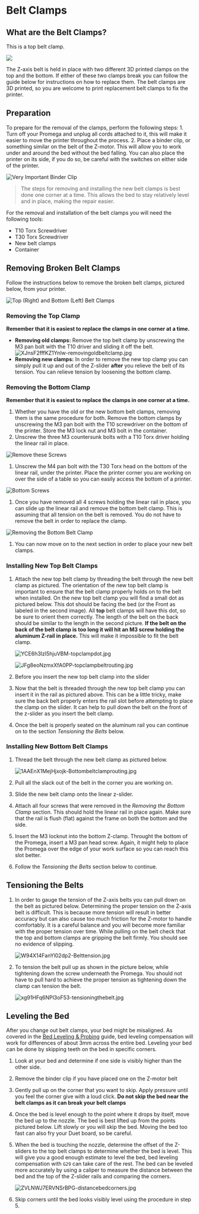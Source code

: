 # Belt Clamps

## What are the Belt Clamps?

This is a top belt clamp.

![](../../.gitbook/assets/img_1389.JPG)

The Z-axis belt is held in place with two different 3D printed clamps on the top and the bottom. If either of these two clamps break you can follow the guide below for instructions on how to replace them. The belt clamps are 3D printed, so you are welcome to print replacement belt clamps to fix the printer.

## Preparation

To prepare for the removal of the clamps, perform the following steps: 1. Turn off your Promega and unplug all cords attached to it, this will make it easier to move the printer throughout the process. 2. Place a binder clip, or something similar on the belt of the Z-motor. This will allow you to work under and around the bed without the bed falling. You can also place the printer on its side, if you do so, be careful with the switches on either side of the printer.

![Very Important Binder Clip](../../.gitbook/assets/2dmrbcxpslmjngww-beltclip%20%281%29.jpg)

> The steps for removing and installing the new belt clamps is best done one corner at a time. This allows the bed to stay relatively level and in place, making the repair easier.

For the removal and installation of the belt clamps you will need the following tools:

* T10 Torx Screwdriver
* T30 Torx Screwdriver
* New belt clamps
* Container

## Removing Broken Belt Clamps

Follow the instructions below to remove the broken belt clamps, pictured below, from your printer.

![Top \(Right\) and Bottom \(Left\) Belt Clamps](../../.gitbook/assets/rpu6hmymjvfzw1q5-beltclampdifference.jpg)

### **Removing the Top Clamp**

**Remember that it is easiest to replace the clamps in one corner at a time.**

* **Removing old clamps:** Remove the top belt clamp by unscrewing the M3 pan bolt with the T10 driver and sliding it off the belt.  ![XJnsF2fffKZ1Ynlw-removingoldbeltclamp.jpg](../../.gitbook/assets/xjnsf2fffkz1ynlw-removingoldbeltclamp.jpg)
* **Removing new clamps:** In order to remove the new top clamp you can simply pull it up and out of the Z-slider **after** you relieve the belt of its tension. You can relieve tension by loosening the bottom clamp.

### **Removing the Bottom Clamp**

**Remember that it is easiest to replace the clamps in one corner at a time.**

1. Whether you have the old or the new bottom belt clamps, removing them is the same procedure for both. Remove the bottom clamps by unscrewing the M3 pan bolt with the T10 screwdriver on the bottom of the printer. Store the M3 lock nut and M3 bolt in the container.
2. Unscrew the three M3 countersunk bolts with a T10 Torx driver holding the linear rail in place.

![Remove these Screws](../../.gitbook/assets/cpywx3fzszoxtygz-threescrewstoremove.jpg)

1. Unscrew the M4 pan bolt with the T30 Torx head on the bottom of the linear rail, under the printer. Place the printer corner you are working on over the side of a table so you can easily access the bottom of a printer.  

![Bottom Screws](../../.gitbook/assets/jsavcyfoby5i5fmy-zsliderbottomscrews.jpg)

1. Once you have removed all 4 screws holding the linear rail in place, you can slide up the linear rail and remove the bottom belt clamp. This is assuming that all tension on the belt is removed. You do not have to remove the belt in order to replace the clamp.

![Removing the Bottom Belt Clamp](../../.gitbook/assets/iuoxdruud1sq28v0-bottombeltclampremoval.jpg)

1. You can now move on to the next section in order to place your new belt clamps.

### Installing New Top Belt Clamps

1. Attach the new top belt clamp by threading the belt through the new belt clamp as pictured. The orientation of the new top belt clamp is important to ensure that the belt clamp properly holds on to the belt when installed. On the new top belt clamp you will find a small dot as pictured below. This dot should be facing the bed \(or the Front as labeled in the second image\). All **top** belt clamps will have this dot, so be sure to orient them correctly. The length of the belt on the back should be similar to the length in the second picture. **If the belt on the back of the belt clamp is too long it will hit an M3 screw holding the aluminum Z-rail in place.** This will make it impossible to fit the belt clamp.

   ![YCE6h3lzI5hjuVBM-topclampdot.jpg](../../.gitbook/assets/yce6h3lzi5hjuvbm-topclampdot.jpg)

   ![JFg8eoNzmxXfA0PP-topclampbeltrouting.jpg](../../.gitbook/assets/jfg8eonzmxxfa0pp-topclampbeltrouting.jpg)

2. Before you insert the new top belt clamp into the slider
3. Now that the belt is threaded through the new top belt clamp you can insert it in the rail as pictured above. This can be a little tricky, make sure the back belt properly enters the rail slot before attempting to place the clamp on the slider. It can help to pull down the belt on the front of the z-slider as you insert the belt clamp.
4. Once the belt is properly seated on the aluminum rail you can continue on to the section _Tensioning the Belts_ below.

### Installing New Bottom Belt Clamps

1. Thread the belt through the new belt clamp as pictured below.

   ![1AAEnX1MejHjxojk-Bottombeltclamprouting.jpg](../../.gitbook/assets/1aaenx1mejhjxojk-bottombeltclamprouting.jpg)

2. Pull all the slack out of the belt in the corner you are working on.
3. Slide the new belt clamp onto the linear z-slider.
4. Attach all four screws that were removed in the _Removing the Bottom Clamp_ section. This should hold the linear rail in place again. Make sure that the rail is flush \(flat\) against the frame on both the bottom and the side.
5. Insert the M3 locknut into the bottom Z-clamp. Throught the bottom of the Promega, insert a M3 pan head screw. Again, it might help to place the Promega over the edge of your work surface so you can reach this slot better.
6. Follow the _Tensioning the Belts_ section below to continue.

## Tensioning the Belts

1. In order to gauge the tension of the Z-axis belts you can pull down on the belt as pictured below. Determining the proper tension on the Z-axis belt is difficult. This is because more tension will result in better accuracy but can also cause too much friction for the Z-motor to handle comfortably. It is a careful balance and you will become more familiar with the proper tension over time. While pulling on the belt check that the top and bottom clamps are gripping the belt firmly. You should see no evidence of slipping.

   ![W94X14FanYl02dp2-Belttension.jpg](../../.gitbook/assets/w94x14fanyl02dp2-belttension.jpg)

2. To tension the belt pull up as shown in the picture below, while tightening down the screw underneath the Promega. You should not have to pull hard to achieve the proper tension as tightening down the clamp can tension the belt.

   ![xg91HFq6NPl3oF53-tensioningthebelt.jpg](../../.gitbook/assets/xg91hfq6npl3of53-tensioningthebelt.jpg)

## Leveling the Bed

After you change out belt clamps, your bed might be misaligned. As covered in the [Bed Leveling & Probing](../../advanced-setup-guides/bed-leveling-and-probing.md) guide, bed leveling compensation will work for differences of about 3mm across the entire bed. Leveling your bed can be done by skipping teeth on the bed in specific corners.

1. Look at your bed and determine if one side is visibly higher than the other side.
2. Remove the binder clip if you have placed one on the Z-motor belt
3. Gently pull up on the corner that you want to skip. Apply pressure until you feel the corner give with a loud click. **Do not skip the bed near the belt clamps as it can break your belt clamps**
4. Once the bed is level enough to the point where it drops by itself, move the bed up to the nozzle. The bed is best lifted up from the points pictured below. Lift slowly or you will skip the bed. Moving the bed too fast can also fry your Duet board, so be careful.
5. When the bed is touching the nozzle, determine the offset of the Z-sliders to the top belt clamps to determine whether the bed is level. This will give you a good enough estimate to level the bed, bed leveling compensation with `G29` can take care of the rest. The bed can be leveled more accurately by using a caliper to measure the distance between the bed and the top of the Z-slider rails and comparing the corners.

   ![ZVLNWJ7ERVNSrBPG-distancebedcorners.jpg](../../.gitbook/assets/zvlnwj7ervnsrbpg-distancebedcorners.jpg)

6. Skip corners until the bed looks visibly level using the procedure in step 5.

